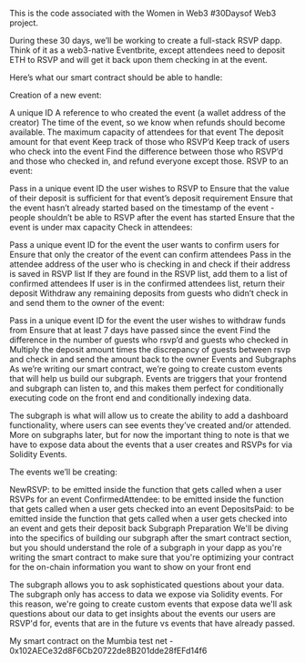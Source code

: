 This is the code associated with the Women in Web3 #30Daysof Web3 project.

During these 30 days, we’ll be working to create a full-stack RSVP dapp. Think of it as a web3-native Eventbrite, except attendees need to deposit ETH to RSVP and will get it back upon them checking in at the event.

Here’s what our smart contract should be able to handle:

Creation of a new event:

A unique ID
A reference to who created the event (a wallet address of the creator)
The time of the event, so we know when refunds should become available.
The maximum capacity of attendees for that event
The deposit amount for that event
Keep track of those who RSVP’d
Keep track of users who check into the event
Find the difference between those who RSVP’d and those who checked in, and refund everyone except those.
RSVP to an event:

Pass in a unique event ID the user wishes to RSVP to
Ensure that the value of their deposit is sufficient for that event’s deposit requirement
Ensure that the event hasn’t already started based on the timestamp of the event - people shouldn’t be able to RSVP after the event has started
Ensure that the event is under max capacity
Check in attendees:

Pass a unique event ID for the event the user wants to confirm users for
Ensure that only the creator of the event can confirm attendees
Pass in the attendee address of the user who is checking in and check if their address is saved in RSVP list
If they are found in the RSVP list, add them to a list of confirmed attendees
If user is in the confirmed attendees list, return their deposit
Withdraw any remaining deposits from guests who didn’t check in and send them to the owner of the event:

Pass in a unique event ID for the event the user wishes to withdraw funds from
Ensure that at least 7 days have passed since the event
Find the difference in the number of guests who rsvp’d and guests who checked in
Multiply the deposit amount times the discrepancy of guests between rsvp and check in and send the amount back to the owner
Events and Subgraphs
As we’re writing our smart contract, we’re going to create custom events that will help us build our subgraph. Events are triggers that your frontend and subgraph can listen to, and this makes them perfect for conditionally executing code on the front end and conditionally indexing data.

The subgraph is what will allow us to create the ability to add a dashboard functionality, where users can see events they’ve created and/or attended. More on subgraphs later, but for now the important thing to note is that we have to expose data about the events that a user creates and RSVPs for via Solidity Events.

The events we’ll be creating:

NewRSVP: to be emitted inside the function that gets called when a user RSVPs for an event
ConfirmedAttendee: to be emitted inside the function that gets called when a user gets checked into an event
DepositsPaid: to be emitted inside the function that gets called when a user gets checked into an event and gets their deposit back
Subgraph Preparation
We'll be diving into the specifics of building our subgraph after the smart contract section, but you should understand the role of a subgraph in your dapp as you're writing the smart contract to make sure that you're optimizing your contract for the on-chain information you want to show on your front end

The subgraph allows you to ask sophisticated questions about your data. The subgraph only has access to data we expose via Solidity events. For this reason, we're going to create custom events that expose data we'll ask questions about our data to get insights about the events our users are RSVP'd for, events that are in the future vs events that have already passed.

My smart contract on the Mumbia test net - 0x102AECe32d8F6Cb20722de8B201dde28fEFd14f6

